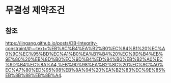# 무결성 제약조건


## 참조
https://iingang.github.io/posts/DB-Integrity-constraint/#:~:text=%EB%AC%B4%EA%B2%B0%EC%84%B1%20%EC%A0%9C%EC%95%BD%EC%A1%B0%EA%B1%B4%20%EC%9D%B4%EB%9E%80%20%EB%8D%B0%EC%9D%B4%ED%84%B0%EB%B2%A0%EC%9D%B4%EC%8A%A4,%EB%90%98%EA%B2%8C%20%EC%9C%A0%EC%A7%80%ED%95%98%EB%8A%94%20%EA%B2%83%EC%9E%85%EB%8B%88%EB%8B%A4.
